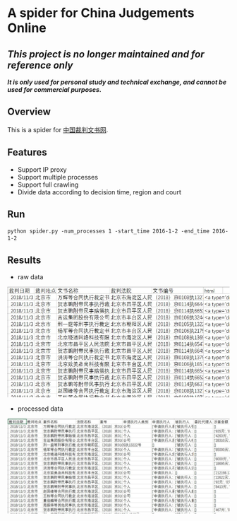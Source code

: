 # A spider for China Judgements Online
## ***This project is no longer maintained and for reference only***

***It is only used for personal study and technical exchange, and cannot be used for commercial purposes.***
## Overview
This is a spider for [中国裁判文书网](http://wenshu.court.gov.cn/).
## Features
- Support IP proxy
- Support multiple processes
- Support full crawling
- Divide data according to decision time, region and court
## Run
```Shell
python spider.py -num_processes 1 -start_time 2016-1-2 -end_time 2016-1-2
```
## Results
- raw data

![image](https://github.com/wuyifan18/spider/blob/master/result1.jpg)
- processed data

![image](https://github.com/wuyifan18/spider/blob/master/result2.jpg)
